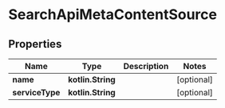 
# SearchApiMetaContentSource

## Properties
Name | Type | Description | Notes
------------ | ------------- | ------------- | -------------
**name** | **kotlin.String** |  |  [optional]
**serviceType** | **kotlin.String** |  |  [optional]



